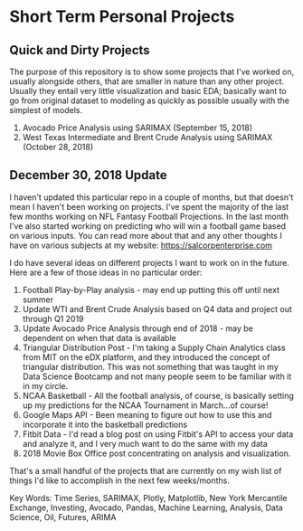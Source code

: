 # Short Term Personal Projects
## Quick and Dirty Projects

The purpose of this repository is to show some projects that I've worked on, usually alongside others, that are smaller in nature than any other project.  Usually they entail very little visualization and basic EDA; basically want to go from original dataset to modeling as quickly as possible usually with the simplest of models.

1.  Avocado Price Analysis using SARIMAX (September 15, 2018)
2.  West Texas Intermediate and Brent Crude Analysis using SARIMAX (October 28, 2018)

## December 30, 2018 Update
I haven't updated this particular repo in a couple of months, but that doesn't mean I haven't been working on projects.  I've spent the majority of the last few months working on NFL Fantasy Football Projections.  In the last month I've also started working on predicting who will win a football game based on various inputs.  You can read more about that and any other thoughts I have on various subjects at my website: https://salcorpenterprise.com

I do have several ideas on different projects I want to work on in the future.  Here are a few of those ideas in no particular order:

1.  Football Play-by-Play analysis - may end up putting this off until next summer
2.  Update WTI and Brent Crude Analysis based on Q4 data and project out through Q1 2019
3.  Update Avocado Price Analysis through end of 2018 - may be dependent on when that data is available
4.  Triangular Distribution Post - I'm taking a Supply Chain Analytics class from MIT on the eDX platform, and they introduced the concept of triangular distribution.  This was not something that was taught in my Data Science Bootcamp and not many people seem to be familiar with it in my circle.
5.  NCAA Basketball - All the football analysis, of course, is basically setting up my predictions for the NCAA Tournament in March...of course!
6.  Google Maps API - Been meaning to figure out how to use this and incorporate it into the basketball predictions
7.  Fitbit Data - I'd read a blog post on using Fitbit's API to access your data and analyze it, and I very much want to do the same with my data
8.  2018 Movie Box Office post concentrating on analysis and visualization.

That's a small handful of the projects that are currently on my wish list of things I'd like to accomplish in the next few weeks/months.


Key Words: Time Series, SARIMAX, Plotly, Matplotlib, New York Mercantile Exchange, Investing, Avocado, Pandas, Machine Learning, Analysis, Data Science, Oil, Futures, ARIMA
